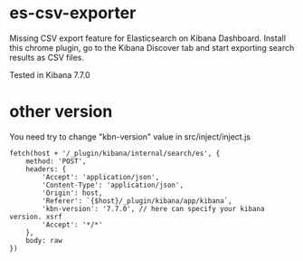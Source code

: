 # es-csv-exporter
Missing CSV export feature for Elasticsearch on Kibana Dashboard. Install this chrome plugin, go to the Kibana Discover tab and start exporting search results as CSV files.

Tested in Kibana 7.7.0

# other version
You need try to change "kbn-version" value in src/inject/inject.js
```
fetch(host + '/_plugin/kibana/internal/search/es', {
    method: 'POST',
    headers: {
        'Accept': 'application/json',
        'Content-Type': 'application/json',
        'Origin': host,
        'Referer': `{$host}/_plugin/kibana/app/kibana`,
        'kbn-version': '7.7.0', // here can specify your kibana version. xsrf
        'Accept': '*/*'
    },
    body: raw
})
```

